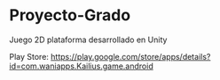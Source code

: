 # Proyecto-Grado
Juego 2D plataforma desarrollado en Unity

Play Store: https://play.google.com/store/apps/details?id=com.waniapps.Kailius.game.android
